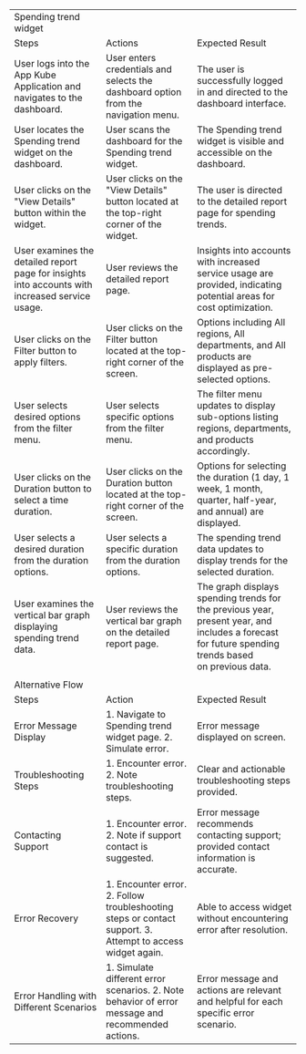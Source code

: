 | | | |
|-|-|-|
|Spending trend widget| | |
|Steps|Actions|Expected Result|
|User logs into the App Kube Application and navigates to the dashboard.|User enters credentials and selects the dashboard option from the navigation menu.|The user is successfully logged in and directed to the dashboard interface.|
|User locates the Spending trend widget on the dashboard.|User scans the dashboard for the Spending trend widget.|The Spending trend widget is visible and accessible on the dashboard.|
|User clicks on the "View Details" button within the widget.|User clicks on the "View Details" button located at the top-right corner of the widget.|The user is directed to the detailed report page for spending trends.|
|User examines the detailed report page for insights into accounts with increased service usage.|User reviews the detailed report page.|Insights into accounts with increased service usage are provided, indicating potential areas for cost optimization.|
|User clicks on the Filter button to apply filters.|User clicks on the Filter button located at the top-right corner of the screen.|Options including All regions, All departments, and All products are displayed as pre-selected options.|
|User selects desired options from the filter menu.|User selects specific options from the filter menu.|The filter menu updates to display sub-options listing regions, departments, and products accordingly.|
|User clicks on the Duration button to select a time duration.|User clicks on the Duration button located at the top-right corner of the screen.|Options for selecting the duration (1 day, 1 week, 1 month, quarter, half-year, and annual) are displayed.|
|User selects a desired duration from the duration options.|User selects a specific duration from the duration options.|The spending trend data updates to display trends for the selected duration.|
|User examines the vertical bar graph displaying spending trend data.|User reviews the vertical bar graph on the detailed report page.|The graph displays spending trends for the previous year, present year, and includes a forecast for future spending trends based on previous data.|
| | | |
|Alternative Flow| | |
|Steps|Action |Expected Result|
|Error Message Display|1. Navigate to Spending trend widget page.  2. Simulate error.|Error message displayed on screen.|
|Troubleshooting Steps|1. Encounter error.  2. Note troubleshooting steps.|Clear and actionable troubleshooting steps provided.|
|Contacting Support|1. Encounter error.  2. Note if support contact is suggested.|Error message recommends contacting support; provided contact information is accurate.|
|Error Recovery|1. Encounter error. 2. Follow troubleshooting steps or contact support. 3. Attempt to access widget again.|Able to access widget without encountering error after resolution.|
|Error Handling with Different Scenarios|1. Simulate different error scenarios.  2. Note behavior of error message and recommended actions.|Error message and actions are relevant and helpful for each specific error scenario.|
